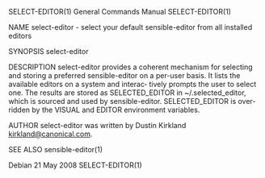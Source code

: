 SELECT-EDITOR(1)                                                                 General Commands Manual                                                                 SELECT-EDITOR(1)

NAME
       select-editor - select your default sensible-editor from all installed editors

SYNOPSIS
       select-editor

DESCRIPTION
       select-editor  provides  a  coherent mechanism for selecting and storing a preferred sensible-editor on a per-user basis.  It lists the available editors on a system and interac‐
       tively prompts the user to select one.  The results are stored as SELECTED_EDITOR in ~/.selected_editor, which is sourced and used by sensible-editor.  SELECTED_EDITOR  is  over‐
       ridden by the VISUAL and EDITOR environment variables.

AUTHOR
       select-editor was written by Dustin Kirkland <kirkland@canonical.com>.

SEE ALSO
       sensible-editor(1)

Debian                                                                                 21 May 2008                                                                       SELECT-EDITOR(1)
